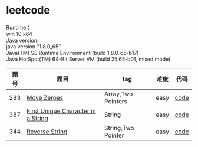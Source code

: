 # leetcode

Runtime：</br>
win 10 x64 </br>
Java version:</br>
java version "1.8.0_65"</br>
Java(TM) SE Runtime Environment (build 1.8.0_65-b17)</br>
Java HotSpot(TM) 64-Bit Server VM (build 25.65-b01, mixed mode)</br>

|题号|题目|tag|难度|代码|
|------|-------|------|------|------|
|283|[Move Zeroes](https://leetcode.com/problems/move-zeroes/)|Array,Two Pointers|easy|[code](https://github.com/Lt-grint/leetcode/blob/master/java/283%20Move%20Zeroes/Solution.java)|
|387|[First Unique Character in a String](https://leetcode.com/problems/first-unique-character-in-a-string/)|String|easy|[code](https://github.com/Lt-grint/leetcode/blob/master/java/387%20First%20Unique%20Character/Solution.java)|
|344|[Reverse String](https://leetcode.com/problems/reverse-string/)|String,Two Pointer|easy|[code](https://github.com/Lt-grint/leetcode/blob/master/java/344%20Reverse%20String/Solution.java)|
